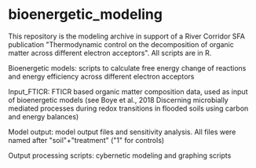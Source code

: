 # bioenergetic_modeling
This repository is the modeling archive in support of a River Corridor SFA publication "Thermodynamic control on the decomposition of organic matter across different electron acceptors".  All scripts are in R.

Bioenergetic models: scripts to calculate free energy change of reactions and energy efficiency across different electron acceptors

Input_FTICR: FTICR based organic matter composition data, used as input of bioenergetic models (see Boye et al., 2018 Discerning microbially mediated processes during redox transitions in flooded soils using carbon and energy balances)

Model output: model output files and sensitivity analysis. All files were named after "soil"+"treatment" ("1" for controls)

Output processing scripts: cybernetic modeling and graphing scripts
